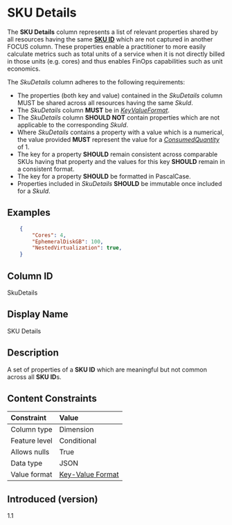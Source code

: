 # SKU Details

The **SKU Details** column represents a list of relevant properties shared by all resources having the same [**SKU ID**](#skuid) which are not captured in another FOCUS column. These properties enable a practitioner to more easily calculate metrics such as total units of a service when it is not directly billed in those units (e.g. cores) and thus enables FinOps capabilities such as unit economics.


The _SkuDetails_ column adheres to the following requirements:

* The properties (both key and value) contained in the _SkuDetails_ column MUST be shared across all resources having the same _SkuId_.
* The _SkuDetails_ column **MUST** be in [_KeyValueFormat_](#key-valueformat).
* The _SkuDetails_ column **SHOULD NOT** contain properties which are not applicable to the corresponding _SkuId_.
* Where _SkuDetails_ contains a property with a value which is a numerical, the value provided **MUST** represent the value for a [_ConsumedQuantity_](#consumedquantity) of 1.
* The key for a property **SHOULD** remain consistent across comparable SKUs having that property and the values for this key **SHOULD** remain in a consistent format.
* The key for a property **SHOULD** be formatted in PascalCase.
* Properties included in _SkuDetails_ **SHOULD** be immutable once included for a _SkuId_.

## Examples

```json
    {
        "Cores": 4,
        "EphemeralDiskGB": 100,
        "NestedVirtualization": true,
    }
```

## Column ID

SkuDetails

## Display Name

SKU Details

## Description

A set of properties of a **SKU ID** which are meaningful but not common across all **SKU ID**s.

## Content Constraints

|    Constraint   |      Value       |
|:----------------|:-----------------|
| Column type     | Dimension        |
| Feature level   | Conditional      |
| Allows nulls    | True             |
| Data type       | JSON             |
| Value format    | [Key-Value Format](#key-valueformat) |

## Introduced (version)

1.1
